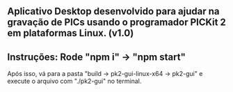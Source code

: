 ## Aplicativo Desktop desenvolvido para ajudar na gravação de PICs usando o programador PICKit 2 em plataformas Linux. (v1.0)

## Instruções: Rode "npm i" -> "npm start" 

Após isso, vá para a pasta "build -> pk2-gui-linux-x64 -> pk2-gui" e execute o arquivo com "./pk2-gui" no terminal.
